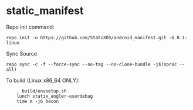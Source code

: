# static_manifest

Repo init command:

	repo init -u https://github.com/StatiXOS/android_manifest.git -b 8.1-linux

Sync Source

	repo sync -c -f --force-sync --no-tag --no-clone-bundle -j$(nproc --all)

To build (Linux x86_64 ONLY):

        . build/envsetup.sh
        lunch statix_angler-userdebug
        time m -j6 bacon
